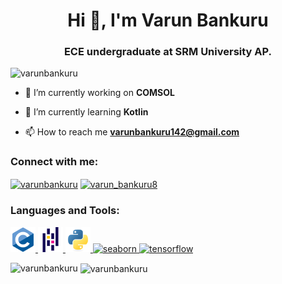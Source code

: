<h1 align="center">Hi 👋, I'm Varun Bankuru</h1>
<h3 align="center">ECE undergraduate at SRM University AP.</h3>

<p align="left"> <img src="https://komarev.com/ghpvc/?username=varunbankuru&label=Profile%20views&color=0e75b6&style=flat" alt="varunbankuru" /> </p>

- 🔭 I’m currently working on **COMSOL**

- 🌱 I’m currently learning **Kotlin**

- 📫 How to reach me **varunbankuru142@gmail.com**

<h3 align="left">Connect with me:</h3>
<p align="left">
<a href="https://linkedin.com/in/varunbankuru" target="blank"><img align="center" src="https://raw.githubusercontent.com/rahuldkjain/github-profile-readme-generator/master/src/images/icons/Social/linked-in-alt.svg" alt="varunbankuru" height="30" width="40" /></a>
<a href="https://www.codechef.com/users/varun_bankuru8" target="blank"><img align="center" src="https://cdn.jsdelivr.net/npm/simple-icons@3.1.0/icons/codechef.svg" alt="varun_bankuru8" height="30" width="40" /></a>
</p>

<h3 align="left">Languages and Tools:</h3>
<p align="left"> <a href="https://www.cprogramming.com/" target="_blank" rel="noreferrer"> <img src="https://raw.githubusercontent.com/devicons/devicon/master/icons/c/c-original.svg" alt="c" width="40" height="40"/> </a> <a href="https://pandas.pydata.org/" target="_blank" rel="noreferrer"> <img src="https://raw.githubusercontent.com/devicons/devicon/2ae2a900d2f041da66e950e4d48052658d850630/icons/pandas/pandas-original.svg" alt="pandas" width="40" height="40"/> </a> <a href="https://www.python.org" target="_blank" rel="noreferrer"> <img src="https://raw.githubusercontent.com/devicons/devicon/master/icons/python/python-original.svg" alt="python" width="40" height="40"/> </a> <a href="https://seaborn.pydata.org/" target="_blank" rel="noreferrer"> <img src="https://seaborn.pydata.org/_images/logo-mark-lightbg.svg" alt="seaborn" width="40" height="40"/> </a> <a href="https://www.tensorflow.org" target="_blank" rel="noreferrer"> <img src="https://www.vectorlogo.zone/logos/tensorflow/tensorflow-icon.svg" alt="tensorflow" width="40" height="40"/> </a> </p>

<p><img align="left" src="https://github-readme-stats.vercel.app/api/top-langs?username=varunbankuru&show_icons=true&locale=en&layout=compact" alt="varunbankuru" /></p>

<p>&nbsp;<img align="center" src="https://github-readme-stats.vercel.app/api?username=varunbankuru&show_icons=true&locale=en" alt="varunbankuru" /></p>
